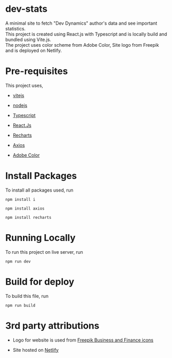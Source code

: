 # dev-stats
A minimal site to fetch "Dev Dynamics" author's data and see important statistics. 
<br/>
This project is created using React.js with Typescript and is locally build and bundled using Vite.js.
<br/>
The project uses color scheme from Adobe Color, Site logo from Freepik and is deployed on Netlify.

# Pre-requisites

This project uses,

- [vitejs](https://vitejs.dev/)

- [nodejs](https://nodejs.org/en)

- [Typescript](https://www.typescriptlang.org/docs/)

- [React.Js](https://react.dev/learn)

- [Recharts](https://recharts.org/en-US/guide)

- [Axios](https://axios-http.com/docs/intro)

- [Adobe Color](https://color.adobe.com/Spring%202021-color-theme-17602837)

# Install Packages

To install all packages used, run

`npm install i`

`npm install axios`

`npm install recharts`

# Running Locally

To run this project on live server, run

`npm run dev`

# Build for deploy

To build this file, run

`npm run build`

# 3rd party attributions

- Logo for website is used from [Freepik Business and Finance icons](https://www.flaticon.com/free-icons/business-and-finance")

- Site hosted on [Netlify](https://www.netlify.com/)

